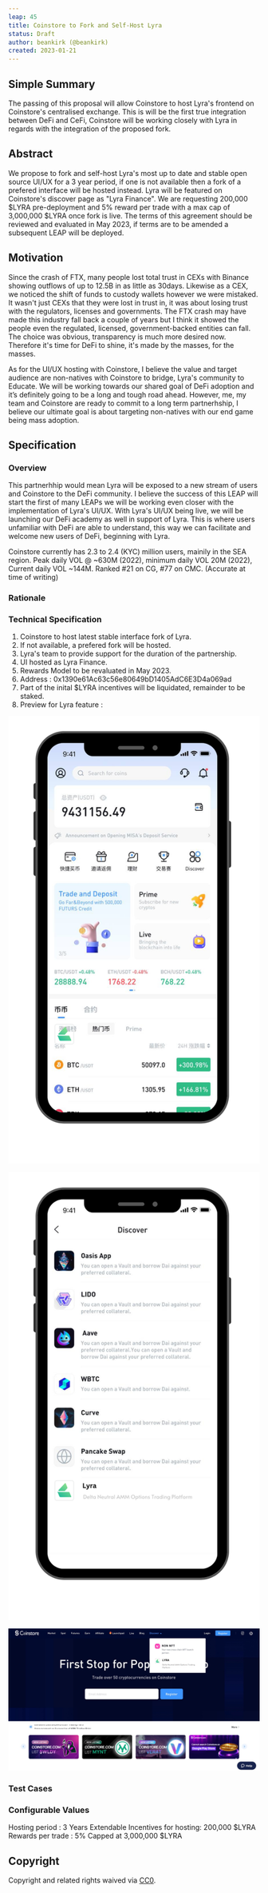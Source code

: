 ```yaml
---
leap: 45
title: Coinstore to Fork and Self-Host Lyra
status: Draft
author: beankirk (@beankirk)
created: 2023-01-21
---
```


<!--You can leave these HTML comments in your merged LEAP and delete the visible duplicate text guides, they will not appear and may be helpful to refer to if you edit it again. This is the suggested template for new LEAPs. Note that a LEAP number will be assigned by an editor. When opening a pull request to submit your LEAP, please use an abbreviated title in the filename, `leap-draft_title_abbrev.md`. The title should be 44 characters or less.-->

## Simple Summary
<!--"If you can't explain it simply, you don't understand it well enough." Simply describe the outcome the proposed changes intends to achieve. This should be non-technical and accessible to a casual community member.-->
The passing of this proposal will allow Coinstore to host Lyra's frontend on Coinstore's centralised exchange. This is will be the first true integration between DeFi and CeFi, Coinstore will be working closely with Lyra in regards with the integration of the proposed fork.  
  
## Abstract
<!--A short (~200 word) description of the proposed change, the abstract should clearly describe the proposed change. This is what *will* be done if the LEAP is implemented, not *why* it should be done or *how* it will be done. If the LEAP proposes deploying a new contract, write, "we propose to deploy a new contract that will do x".-->
We propose to fork and self-host Lyra's most up to date and stable open source UI/UX for a 3 year period, if one is not available then a fork of a prefered interface will be hosted instead. Lyra will be featured on Coinstore's discover page as "Lyra Finance". We are requesting 200,000 $LYRA pre-deployment and 5% reward per trade with a max cap of 3,000,000 $LYRA once fork is live. The terms of this agreement should be reviewed and evaluated in May 2023, if terms are to be amended a subsequent LEAP will be deployed.    

## Motivation
<!--This is the problem statement. This is the *why* of the LEAP. It should clearly explain *why* the current state of the protocol is inadequate.  It is critical that you explain *why* the change is needed, if the LEAP proposes changing how something is calculated, you must address *why* the current calculation is innaccurate or wrong. This is not the place to describe how the LEAP will address the issue!-->
Since the crash of FTX, many people lost total trust in CEXs with Binance showing outflows of up to 12.5B in as little as 30days. Likewise as a CEX, we noticed the shift of funds to custody wallets however we were mistaked. It wasn't just CEXs that they were lost in trust in, it was about losing trust with the regulators, licenses and governments. The FTX crash may have made this industry fall back a couple of years but I think it showed the people even the regulated, licensed, government-backed entities can fall. The choice was obvious, transparency is much more desired now. Therefore it's time for DeFi to shine, it's made by the masses, for the masses. 

As for the UI/UX hosting with Coinstore, I believe the value and target audience are non-natives with Coinstore to bridge, Lyra's community to Educate. We will be working towards our shared goal of DeFi adoption and it’s definitely going to be a long and tough road ahead. However, me, my team and Coinstore are ready to commit to a long term partnerhship, I believe our ultimate goal is about targeting non-natives with our end game being mass adoption. 

## Specification
<!--The specification should describe the syntax and semantics of any new feature, there are five sections
1. Overview
2. Rationale
3. Technical Specification
4. Test Cases
5. Configurable Values
-->

### Overview
<!--This is a high level overview of *how* the LEAP will solve the problem. The overview should clearly describe how the new feature will be implemented.-->
This partnerhhip would mean Lyra will be exposed to a new stream of users and Coinstore to the DeFi community. I believe the success of this LEAP will start the first of many LEAPs we will be working even closer with the implementation of Lyra's UI/UX. With Lyra's UI/UX being live, we will be launching our DeFi academy as well in support of Lyra. This is where users unfamiliar with DeFi are able to understand, this way we can facilitate and welcome new users of DeFi, beginning with Lyra. 

Coinstore currently has 2.3 to 2.4 (KYC) million users, mainily in the SEA region. Peak daily VOL @ ~630M (2022),  minimum daily VOL 20M (2022),  Current daily VOL ~144M. Ranked #21 on CG, #77 on CMC. (Accurate at time of writing)

### Rationale
<!--This is where you explain the reasoning behind how you propose to solve the problem. Why did you propose to implement the change in this way, what were the considerations and trade-offs. The rationale fleshes out what motivated the design and why particular design decisions were made. It should describe alternate designs that were considered and related work. The rationale may also provide evidence of consensus within the community, and should discuss important objections or concerns raised during discussion.-->

### Technical Specification
<!--The technical specification should outline the public API of the changes proposed. That is, changes to any of the interfaces Lyra currently exposes or the creations of new ones.-->
1) Coinstore to host latest stable interface fork of Lyra. 
2) If not available, a prefered fork will be hosted.
3) Lyra's team to provide support for the duration of the partnership.
4) UI hosted as Lyra Finance.
5) Rewards Model to be revaluated in May 2023.
6) Address : 0x1390e61Ac63c56e80649bD1405AdC6E3D4a069ad
7) Part of the inital $LYRA incentives will be liquidated, remainder to be staked.
8) Preview for Lyra feature : 

![Homepage](content/leaps/assets/leap-45/Homepage.png)

![Feature](content/leaps/assets/leap-45/LyraFeature.png)

![Webpage](content/leaps/assets/leap-45/Website.png)

### Test Cases
<!--Test cases for an implementation are mandatory for LEAPs but can be included with the implementation..-->
  
### Configurable Values
<!--Please list all values configurable under this implementation.-->
Hosting period : 3 Years Extendable
Incentives for hosting: 200,000 $LYRA
Rewards per trade : 5% Capped at 3,000,000 $LYRA


## Copyright
Copyright and related rights waived via [CC0](https://creativecommons.org/publicdomain/zero/1.0/).

